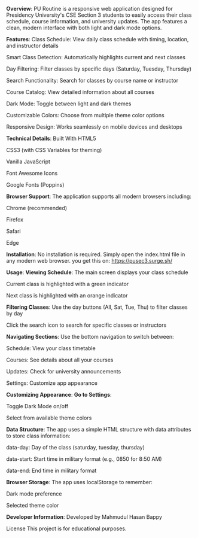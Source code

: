 **Overview**:
PU Routine is a responsive web application designed for Presidency University's CSE Section 3 students to easily access their class schedule, course information, and university updates. The app features a clean, modern interface with both light and dark mode options.

**Features**:
Class Schedule: View daily class schedule with timing, location, and instructor details

Smart Class Detection: Automatically highlights current and next classes

Day Filtering: Filter classes by specific days (Saturday, Tuesday, Thursday)

Search Functionality: Search for classes by course name or instructor

Course Catalog: View detailed information about all courses

Dark Mode: Toggle between light and dark themes

Customizable Colors: Choose from multiple theme color options

Responsive Design: Works seamlessly on mobile devices and desktops

**Technical Details**:
Built With
HTML5

CSS3 (with CSS Variables for theming)

Vanilla JavaScript

Font Awesome Icons

Google Fonts (Poppins)

**Browser Support**:
The application supports all modern browsers including:

Chrome (recommended)

Firefox

Safari

Edge

**Installation**:
No installation is required. Simply open the index.html file in any modern web browser.
you get this on: https://pusec3.surge.sh/

**Usage**:
**Viewing Schedule**:
The main screen displays your class schedule

Current class is highlighted with a green indicator

Next class is highlighted with an orange indicator

**Filtering Classes**:
Use the day buttons (All, Sat, Tue, Thu) to filter classes by day

Click the search icon to search for specific classes or instructors

**Navigating Sections**:
Use the bottom navigation to switch between:

Schedule: View your class timetable

Courses: See details about all your courses

Updates: Check for university announcements

Settings: Customize app appearance

**Customizing Appearance**:
**Go to Settings**:

Toggle Dark Mode on/off

Select from available theme colors

**Data Structure**:
The app uses a simple HTML structure with data attributes to store class information:

data-day: Day of the class (saturday, tuesday, thursday)

data-start: Start time in military format (e.g., 0850 for 8:50 AM)

data-end: End time in military format

**Browser Storage**:
The app uses localStorage to remember:

Dark mode preference

Selected theme color

**Developer Information**:
Developed by Mahmudul Hasan Bappy

License
This project is for educational purposes.
